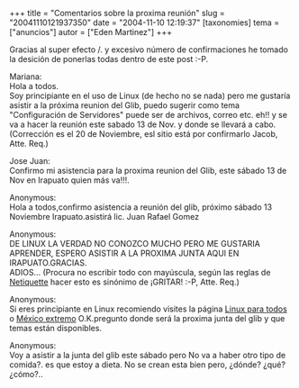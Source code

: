 +++
title = "Comentarios sobre la proxima reunión"
slug = "20041110121937350"
date = "2004-11-10 12:19:37"
[taxonomies]
tema = ["anuncios"]
autor = ["Eden Martinez"]
+++

Gracias al super efecto /. y excesivo número de confirmaciones he tomado
la desición de ponerlas todas dentro de este post :-P.

<!-- more -->
Mariana:  
Hola a todos.  
Soy principiante en el uso de Linux (de hecho no se nada) pero me
gustaría asistir a la próxima reunion del Glib, puedo sugerir como tema
"Configuración de Servidores" puede ser de archivos, correo etc. eh!! y
se va a hacer la reunión este sabado 13 de Nov. y donde se llevará a
cabo. (Corrección es el 20 de Noviembre, esl sitio está por confirmarlo
Jacob, Atte. Req.)

Jose Juan:  
Confirmo mi asistencia para la proxima reunion del Glib, este sábado 13
de Nov en Irapuato quien más va!!!.

Anonymous:  
Hola a todos,confirmo asistencia a reunión del glib, próximo sábado 13
Noviembre Irapuato.asistirá lic. Juan Rafael Gomez

Anonymous:  
DE LINUX LA VERDAD NO CONOZCO MUCHO PERO ME GUSTARIA APRENDER, ESPERO
ASISTIR A LA PROXIMA JUNTA AQUI EN IRAPUATO.GRACIAS.  
ADIOS... (Procura no escribir todo con mayúscula, según las reglas de
[Netiquette](http://www.albion.com/netiquette/) hacer esto es sinónimo
de ¡GRITAR! :-P, Atte. Req.)

Anonymous:  
Si eres principiante en Linux recomiendo visites la página [Linux para
todos](http://www.linuxparatodos.com) o [México
extremo](http://www.mexicoextremo.com.mx) O.K.pregunto donde será la
proxima junta del glib y que temas están disponibles.

Anonymous:  
Voy a asistir a la junta del glib este sábado pero No va a haber otro
tipo de comida?. es que estoy a dieta. No se crean esta bien pero,
¿dónde? ¿qué? ¿cómo?..

